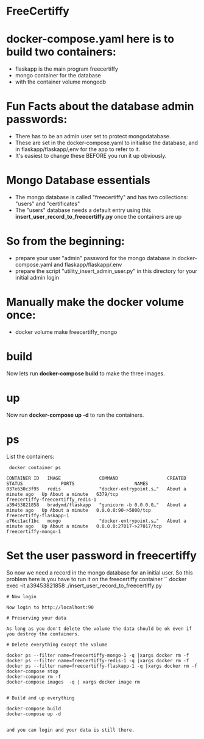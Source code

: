 # FreeCertiffy

# docker-compose.yaml here is to build two containers:
  - flaskapp is the main program freecertiffy
  - mongo container for the database
  - with the container volume mongodb

# Fun Facts about the database admin passwords:
  - There has to be an admin user set to protect mongodatabase.
  - These are set in the docker-compose.yaml to initialise the database, and in flaskapp/flaskapp/,env for the app to refer to it.
  - It's easiest to change these BEFORE you run it up obviously.

# Mongo Database essentials
  - The mongo database is called "freecertiffy" and has two collections: "users" and "certificates"
  - The "users" database needs a default entry using this  __insert_user_record_to_freecertiffy.py__ once the containers are up


# So from the beginning:
   - prepare your user "admin" password for the mongo database in docker-compose.yaml and flaskapp/flaskapp/.env
   - prepare the script "utility_insert_admin_user.py" in this directory for your initial admin login

# Manually make the docker volume once:
   - docker volume make freecertiffy_mongo

# build
Now lets run __docker-compose build__ to  make the three images.

# up
Now run __docker-compose up -d__ to run the containers.

# ps
List the containers:
```
 docker container ps

CONTAINER ID   IMAGE              COMMAND                  CREATED              STATUS              PORTS                      NAMES
037e630c3f95   redis              "docker-entrypoint.s…"   About a minute ago   Up About a minute   6379/tcp                   freecertiffy-freecertiffy_redis-1
a39453821858   bradymd/flaskapp   "gunicorn -b 0.0.0.0…"   About a minute ago   Up About a minute   0.0.0.0:90->5000/tcp       freecertiffy-flaskapp-1
e76cc1acf1bc   mongo              "docker-entrypoint.s…"   About a minute ago   Up About a minute   0.0.0.0:27017->27017/tcp   freecertiffy-mongo-1
```

# Set the user password in freecertiffy
So now we need a record in the mongo database for an initial user.
So this problem here is you have to run it on the freecertiffy container
``
    docker exec -it a39453821858  ./insert_user_record_to_freecertiffy.py
```
# Now login

Now login to http://localhost:90

# Preserving your data

As long as you don't delete the volume the data should be ok even if you destroy the containers. 

# Delete everything except the volume
```
	docker ps --filter name=freecertiffy-mongo-1 -q |xargs docker rm -f 
	docker ps --filter name=freecertiffy-redis-1 -q |xargs docker rm -f 
	docker ps --filter name=freecertiffy-flaskapp-1 -q |xargs docker rm -f 
	docker-compose stop
	docker-compose rm -f
	docker-compose images  -q | xargs docker image rm 
```

# Build and up everything
```
	docker-compose build
	docker-compose up -d
```

and you can login and your data is still there.



